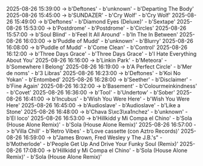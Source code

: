 2025-08-26 15:39:00 -> b'Deftones' - b'unknown' - b'Departing The Body'
2025-08-26 15:45:00 -> b'SUNDAZER' - b'Cry Wolf' - b'Cry Wolf'
2025-08-26 15:49:00 -> b'Deftones' - b'Diamond Eyes (Deluxe)' - b'Sextape'
2025-08-26 15:53:00 -> b'Postdrome' - b'Postdrome' - b'Circles'
2025-08-26 15:57:00 -> b'Soul Blind' - b'Feel It All Around' - b'In The In Between'
2025-08-26 16:03:00 -> b'Puddle of Mudd' - b'unknown' - b'Blurry'
2025-08-26 16:08:00 -> b'Puddle of Mudd' - b'Come Clean' - b'Control'
2025-08-26 16:12:00 -> b'Three Days Grace' - b'Three Days Grace' - b'I Hate Everything About You'
2025-08-26 16:16:00 -> b'Linkin Park' - b'Meteora' - b'Somewhere I Belong'
2025-08-26 16:19:00 -> b'A Perfect Circle' - b'Mer de noms' - b'3 Libras'
2025-08-26 16:23:00 -> b'Deftones' - b'Koi No Yokan' - b'Entombed'
2025-08-26 16:28:00 -> b'Seether' - b'Disclaimer' - b'Fine Again'
2025-08-26 16:32:00 -> b'Basement' - b'Colourmeinkindness' - b'Covet'
2025-08-26 16:36:00 -> b'Tool' - b'Undertow' - b'Sober'
2025-08-26 16:41:00 -> b'Incubus' - b'Wish You Were Here' - b'Wish You Were Here'
2025-08-26 16:45:00 -> b'Audioslave' - b'Audioslave' - b'Like a Stone'
2025-08-26 16:48:00 -> b'Chava S\xc3\xa1nchez' - b'unknown' - b'El loco'
2025-08-26 16:53:00 -> b'Hillkidd y Mi Compa el Chino' - b'Sola (House Alone Remix)' - b'Sola (House Alone Remix)'
2025-08-26 16:57:00 -> b'Villa Chill' - b'Retro Vibes' - b'Love cassette (con Aztro Records)'
2025-08-26 16:59:00 -> b"James Brown, Fred Wesley y The J.B.'s" - b'Motherlode' - b'People Get Up And Drive Your Funky Soul (Remix)'
2025-08-26 17:08:00 -> b'Hillkidd y Mi Compa el Chino' - b'Sola (House Alone Remix)' - b'Sola (House Alone Remix)'
